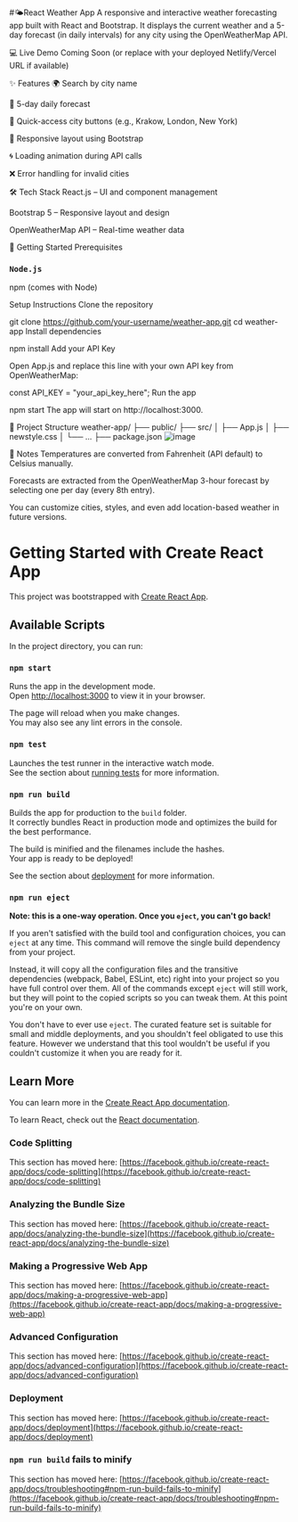 #🌤️React Weather App
A responsive and interactive weather forecasting app built with React and Bootstrap.
It displays the current weather and a 5-day forecast (in daily intervals) for any city using the OpenWeatherMap API.

💻 Live Demo
Coming Soon (or replace with your deployed Netlify/Vercel URL if available)

✨ Features
🌍 Search by city name

📆 5-day daily forecast

🎯 Quick-access city buttons (e.g., Krakow, London, New York)

📱 Responsive layout using Bootstrap

🌀 Loading animation during API calls

❌ Error handling for invalid cities

🛠️ Tech Stack
React.js – UI and component management

Bootstrap 5 – Responsive layout and design

OpenWeatherMap API – Real-time weather data

🚀 Getting Started
Prerequisites
### `Node.js`

npm (comes with Node)

Setup Instructions
Clone the repository


git clone https://github.com/your-username/weather-app.git
cd weather-app
Install dependencies

npm install
Add your API Key

Open App.js and replace this line with your own API key from OpenWeatherMap:

const API_KEY = "your_api_key_here";
Run the app

npm start
The app will start on http://localhost:3000.

📁 Project Structure
weather-app/
├── public/
├── src/
│   ├── App.js
│   ├── newstyle.css
│   └── ...
├── package.json
![image](https://github.com/user-attachments/assets/bb3ca5e9-24a4-44e3-b8ea-7d42b84be42d)

📌 Notes
Temperatures are converted from Fahrenheit (API default) to Celsius manually.

Forecasts are extracted from the OpenWeatherMap 3-hour forecast by selecting one per day (every 8th entry).

You can customize cities, styles, and even add location-based weather in future versions.




# Getting Started with Create React App

This project was bootstrapped with [Create React App](https://github.com/facebook/create-react-app).

## Available Scripts

In the project directory, you can run:

### `npm start`

Runs the app in the development mode.\
Open [http://localhost:3000](http://localhost:3000) to view it in your browser.

The page will reload when you make changes.\
You may also see any lint errors in the console.

### `npm test`

Launches the test runner in the interactive watch mode.\
See the section about [running tests](https://facebook.github.io/create-react-app/docs/running-tests) for more information.

### `npm run build`

Builds the app for production to the `build` folder.\
It correctly bundles React in production mode and optimizes the build for the best performance.

The build is minified and the filenames include the hashes.\
Your app is ready to be deployed!

See the section about [deployment](https://facebook.github.io/create-react-app/docs/deployment) for more information.

### `npm run eject`

**Note: this is a one-way operation. Once you `eject`, you can't go back!**

If you aren't satisfied with the build tool and configuration choices, you can `eject` at any time. This command will remove the single build dependency from your project.

Instead, it will copy all the configuration files and the transitive dependencies (webpack, Babel, ESLint, etc) right into your project so you have full control over them. All of the commands except `eject` will still work, but they will point to the copied scripts so you can tweak them. At this point you're on your own.

You don't have to ever use `eject`. The curated feature set is suitable for small and middle deployments, and you shouldn't feel obligated to use this feature. However we understand that this tool wouldn't be useful if you couldn't customize it when you are ready for it.

## Learn More

You can learn more in the [Create React App documentation](https://facebook.github.io/create-react-app/docs/getting-started).

To learn React, check out the [React documentation](https://reactjs.org/).

### Code Splitting

This section has moved here: [https://facebook.github.io/create-react-app/docs/code-splitting](https://facebook.github.io/create-react-app/docs/code-splitting)

### Analyzing the Bundle Size

This section has moved here: [https://facebook.github.io/create-react-app/docs/analyzing-the-bundle-size](https://facebook.github.io/create-react-app/docs/analyzing-the-bundle-size)

### Making a Progressive Web App

This section has moved here: [https://facebook.github.io/create-react-app/docs/making-a-progressive-web-app](https://facebook.github.io/create-react-app/docs/making-a-progressive-web-app)

### Advanced Configuration

This section has moved here: [https://facebook.github.io/create-react-app/docs/advanced-configuration](https://facebook.github.io/create-react-app/docs/advanced-configuration)

### Deployment

This section has moved here: [https://facebook.github.io/create-react-app/docs/deployment](https://facebook.github.io/create-react-app/docs/deployment)

### `npm run build` fails to minify

This section has moved here: [https://facebook.github.io/create-react-app/docs/troubleshooting#npm-run-build-fails-to-minify](https://facebook.github.io/create-react-app/docs/troubleshooting#npm-run-build-fails-to-minify)
